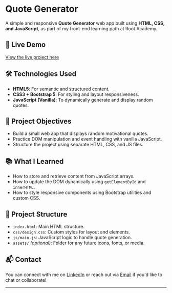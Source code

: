 # Quote Generator

A simple and responsive **Quote Generator** web app built using **HTML, CSS, and JavaScript**, as part of my front-end learning path at Root Academy.

## 🚀 Live Demo

[View the live project here](https://maryammagdy123.github.io/Quote-Generator/) 

## 🛠️ Technologies Used

- **HTML5**: For semantic and structured content.
- **CSS3 + Bootstrap 5**: For styling and layout responsiveness.
- **JavaScript (Vanilla)**: To dynamically generate and display random quotes.

## 🎯 Project Objectives

- Build a small web app that displays random motivational quotes.
- Practice DOM manipulation and event handling with vanilla JavaScript.
- Structure the project using separate HTML, CSS, and JS files.

## 📚 What I Learned

- How to store and retrieve content from JavaScript arrays.
- How to update the DOM dynamically using `getElementById` and `innerHTML`.
- How to style responsive components using Bootstrap utilities and custom CSS.

## 📂 Project Structure

- `index.html`: Main HTML structure.
- `css/design.css`: Custom styles for layout and elements.
- `js/main.js`: JavaScript logic to handle quote generation.
- `assets/` *(optional)*: Folder for any future icons, fonts, or media.

## 📬 Contact

You can connect with me on [LinkedIn](https://www.linkedin.com/in/maryammagdy123/) or reach out via [Email](mailto:your.email@example.com) if you'd like to chat or collaborate!

---
